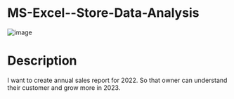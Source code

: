 # MS-Excel--Store-Data-Analysis

![image](https://github.com/Codifier111/MS-Excel--Store-Data-Analsis/assets/143827444/65571bca-18d7-4413-ae87-bb1d560a7691)

# Description
I want to create annual sales report for 2022. So that owner can understand their customer and grow more in 2023.

